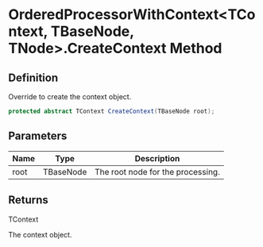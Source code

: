 # OrderedProcessorWithContext&lt;TContext, TBaseNode, TNode&gt;.CreateContext Method
## Definition

Override to create the context object.

```c#
protected abstract TContext CreateContext(TBaseNode root);
```

## Parameters

| Name | Type | Description |
| ---- | ---- | ----------- |
| root | TBaseNode | The root node for the processing. |

## Returns

TContext

The context object.
